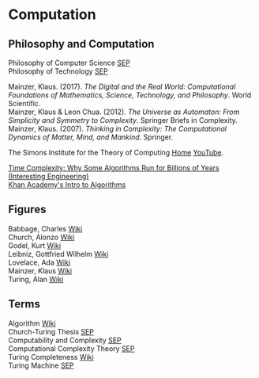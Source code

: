 # Computation



## Philosophy and Computation

Philosophy of Computer Science [SEP](https://plato.stanford.edu/entries/computer-science/)<br>
Philosophy of Technology [SEP](https://plato.stanford.edu/entries/technology/)<br>

Mainzer, Klaus. (2017). _The Digital and the Real World: Computational Foundations of Mathematics, Science, Technology, and Philosophy_. World Scientific.<br>
Mainzer, Klaus & Leon Chua. (2012). _The Universe as Automaton: From Simplicity and Symmetry to Complexity_. Springer Briefs in Complexity.<br>
Mainzer, Klaus. (2007). _Thinking in Complexity: The Computational Dynamics of Matter, Mind, and Mankind_. Springer.<br>


The Simons Institute for the Theory of Computing [Home](https://simons.berkeley.edu) [YouTube](https://www.youtube.com/user/SimonsInstitute).<br>

[Time Complexity: Why Some Algorithms Run for Billions of Years (Interesting Engineering)](https://interestingengineering.com/time-complexity-why-some-algorithms-run-for-billions-of-years)<br>
[Khan Academy's Intro to Algorithms](https://www.khanacademy.org/computing/computer-science/algorithms)<br>



## Figures

Babbage, Charles [Wiki](https://en.wikipedia.org/wiki/Charles_Babbage)<br>
Church, Alonzo [Wiki](https://en.wikipedia.org/wiki/Alonzo_Church)<br>
Godel, Kurt [Wiki](https://en.wikipedia.org/wiki/Kurt_Gödel)<br>
Leibniz, Gottfried Wilhelm [Wiki](https://en.wikipedia.org/wiki/Gottfried_Wilhelm_Leibniz)<br>
Lovelace, Ada [Wiki](https://en.wikipedia.org/wiki/Ada_Lovelace)<br>
Mainzer, Klaus [Wiki](https://en.wikipedia.org/wiki/Klaus_Mainzer)<br>
Turing, Alan [Wiki](https://en.wikipedia.org/wiki/Alan_Turing)<br>



## Terms

Algorithm [Wiki](https://en.wikipedia.org/wiki/Algorithm)<br>
Church-Turing Thesis [SEP](https://plato.stanford.edu/entries/church-turing/)<br>
Computability and Complexity [SEP](https://plato.stanford.edu/entries/computability/)<br>
Computational Complexity Theory [SEP](https://plato.stanford.edu/entries/computational-complexity/)<br>
Turing Completeness [Wiki](https://en.wikipedia.org/wiki/Turing_completeness)<br>
Turing Machine [SEP](https://plato.stanford.edu/entries/turing-machine/)<br>
